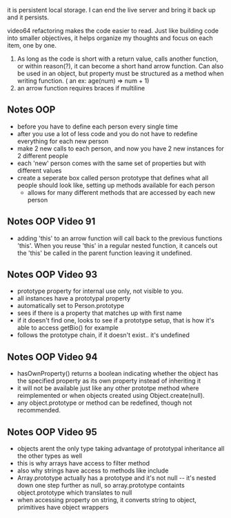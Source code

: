it is persistent local storage. I can end the live server and bring it back up and it persists.


video64
refactoring makes the code easier to read. Just like building code into smaller objectives, it helps organize my thoughts and focus on each item, one by one.



1. As long as the code is short with a return value, calls another function, or within reason(?), it can become a short hand arrow function. Can also be used in an object, but property must be structured as a method when writing function. ( an ex: age(num) => num + 1)
2. an arrow function requires braces if multiline



## Notes OOP
- before you have to define each person every single time
- after you use a lot of less code and you do not have to redefine everything for each new person
- make 2 new calls to each person, and now you have 2 new instances for 2 different people
- each 'new' person comes with the same set of properties but with different values
- create a seperate box called person prototype that defines what all people should look like, setting up methods available for each person
    - allows for many different methods that are accessed by each new person



## Notes OOP Video 91
- adding 'this' to an arrow function will call back to the previous functions 'this'. When you reuse 'this' in a regular nested function, it cancels out the 'this' be called in the parent function leaving it undefined.

## Notes OOP Video 93
- prototype property for internal use only, not visible to you.
- all instances have a prototypal property
- automatically set to Person.prototype
- sees if there is a property that matches up with first name
- if it doesn't find one, looks to see if a prototype setup, that is how it's able to access getBio() for example
- follows the prototype chain, if it doesn't exist.. it's undefined


## Notes OOP Video 94
- hasOwnProperty() returns a boolean indicating whether the object has the specified property as its own property instead of inheriting it
- it will not be available just like any other prototpe method where reimplemented or when objects created using Object.create(null).
- any object.prototype or method can be redefined, though not recommended.

## Notes OOP Video 95
- objects arent the only type taking advantage of prototypal inheritance all the other types as well
- this is why arrays have access to filter method
- also why strings have access to methods like include
- Array.prototype actually has a prototype and it's not null -- it's nested down one step further as null, so array.prototype containts object.prototype which translates to null
- when accessing property on string, it converts string to object, primitives have object wrappers

